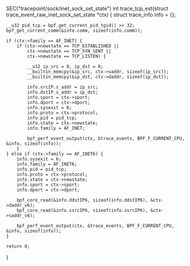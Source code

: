 SEC("tracepoint/sock/inet_sock_set_state")
int trace_tcp_est(struct trace_event_raw_inet_sock_set_state *ctx) {
    struct trace_info info = {};

    __u32 pid_tcp = bpf_get_current_pid_tgid() >> 32;
    bpf_get_current_comm(&info.comm, sizeof(info.comm));

    if (ctx->family == AF_INET) {
        if (ctx->newstate == TCP_ESTABLISHED ||
            ctx->newstate == TCP_SYN_SENT ||
            ctx->newstate == TCP_LISTEN) {

            __u32 ip_src = 0, ip_dst = 0;
            __builtin_memcpy(&ip_src, ctx->saddr, sizeof(ip_src));
            __builtin_memcpy(&ip_dst, ctx->daddr, sizeof(ip_dst));

            info.srcIP.s_addr = ip_src;
            info.dstIP.s_addr = ip_dst;
            info.sport = ctx->sport;
            info.dport = ctx->dport;
            info.sysexit = 6;
            info.proto = ctx->protocol;
            info.pid = pid_tcp;
            info.state = ctx->newstate;
            info.family = AF_INET;

            bpf_perf_event_output(ctx, &trace_events, BPF_F_CURRENT_CPU, &info, sizeof(info));
        }
    } else if (ctx->family == AF_INET6) {
        info.sysexit = 6;
        info.family = AF_INET6;
        info.pid = pid_tcp;
        info.proto = ctx->protocol;
        info.state = ctx->newstate;
        info.sport = ctx->sport;
        info.dport = ctx->dport;

        bpf_core_read(&info.ddstIP6, sizeof(info.ddstIP6), &ctx->daddr_v6);
        bpf_core_read(&info.ssrcIP6, sizeof(info.ssrcIP6), &ctx->saddr_v6);

        bpf_perf_event_output(ctx, &trace_events, BPF_F_CURRENT_CPU, &info, sizeof(info));
    }

    return 0;
}










